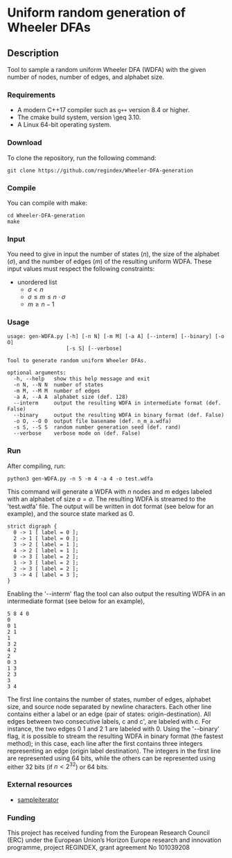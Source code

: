 # Uniform random generation of Wheeler DFAs

## Description

Tool to sample a random uniform Wheeler DFA (WDFA) with the given number of nodes, number of edges, and alphabet size.

### Requirements

* A modern C++17 compiler such as `g++` version 8.4 or higher.
* The cmake build system, version \geq 3.10.
* A Linux 64-bit operating system.

### Download

To clone the repository, run the following command:

```console
git clone https://github.com/regindex/Wheeler-DFA-generation
```

### Compile 

You can compile with make:

```console
cd Wheeler-DFA-generation
make
```

### Input

You need to give in input the number of states ($n$), the size of the alphabet ($\sigma$), and the number of edges ($m$) of the resulting uniform WDFA.
These input values must respect the following constraints:

* unordered list
  * $\sigma < n$
  * $\sigma \leq m \leq n \cdot \sigma$
  * $m \geq n-1$

### Usage

```
usage: gen-WDFA.py [-h] [-n N] [-m M] [-a A] [--interm] [--binary] [-o O]
                   [-s S] [--verbose]

Tool to generate random uniform Wheeler DFAs.

optional arguments:
  -h, --help   show this help message and exit
  -n N, --N N  number of states
  -m M, --M M  number of edges
  -a A, --A A  alphabet size (def. 128)
  --interm     output the resulting WDFA in intermediate format (def. False)
  --binary     output the resulting WDFA in binary format (def. False)
  -o O, --O O  output file basename (def. n_m_a.wdfa)
  -s S, --S S  random number generation seed (def. rand)
  --verbose    verbose mode on (def. False)
```
  
### Run

After compiling, run:

```console
python3 gen-WDFA.py -n 5 -m 4 -a 4 -o test.wdfa 
```

This command will generate a WDFA with $n$ nodes and $m$ edges labeled with an alphabet of size $a = \sigma$. The resulting WDFA is streamed to the 'test.wdfa' file.
The output will be written in dot format (see below for an example), and the source state marked as 0.

```
strict digraph {
  0 -> 1 [ label = 0 ];
  2 -> 1 [ label = 0 ];
  3 -> 2 [ label = 1 ];
  4 -> 2 [ label = 1 ];
  0 -> 3 [ label = 2 ];
  1 -> 3 [ label = 2 ];
  2 -> 3 [ label = 2 ];
  3 -> 4 [ label = 3 ];
}
```

Enabling the '--interm' flag the tool can also output the resulting WDFA in an intermediate format (see below for an example), 

```
5 8 4 0
0
0 1
2 1
1
3 2
4 2
2
0 3
1 3
2 3
3
3 4
```

The first line contains the number of states, number of edges, alphabet size, and source node separated by newline characters. Each other line contains either a label or an edge (pair of states: origin-destination). All edges between two consecutive labels, c and c', are labeled with c. For instance, the two edges 0 1 and 2 1 are labeled with 0.
Using the '--binary' flag, it is possible to stream the resulting WDFA in binary format (the fastest method); in this case, each line after the first contains three integers representing an edge (origin label destination). The integers in the first line are represented using 64 bits, while the others can be represented using either 32 bits (if $n < 2^{32}$) or 64 bits. 

### External resources

* [sampleiterator](https://github.com/shekelyan/sampleiterator)

### Funding

This project has received funding from the European Research Council (ERC) under the European Union’s Horizon Europe research and innovation programme, project REGINDEX, grant agreement No 101039208